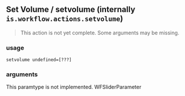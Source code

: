 
## Set Volume / setvolume (internally `is.workflow.actions.setvolume`)

> This action is not yet complete. Some arguments may be missing.


### usage
`setvolume undefined=[???]`

### arguments
This paramtype is not implemented. WFSliderParameter
